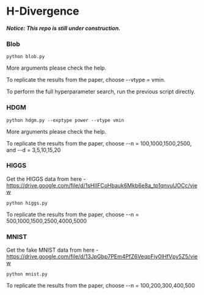 # H-Divergence

***Notice: This repo is still under construction.***

### Blob

```
python blob.py
```
More arguments please check the help.

To replicate the results from the paper, choose --vtype = vmin.

To perform the full hyperparameter search, run the previous script directly.

### HDGM

```
python hdgm.py --exptype power --vtype vmin
```
More arguments please check the help.

To replicate the results from the paper, choose --n = 100,1000,1500,2500, and --d = 3,5,10,15,20

### HIGGS

Get the HIGGS data from here - https://drive.google.com/file/d/1sHIIFCoHbauk6Mkb6e8a_tp1qnvuUOCc/view
```
python higgs.py
```
To replicate the results from the paper, choose --n = 500,1000,1500,2500,4000,5000

### MNIST

Get the fake MNIST data from here - https://drive.google.com/file/d/13JpGbp7PEm4PfZ6VeqpFiy0lHfVpy5Z5/view
```
python mnist.py
```
To replicate the results from the paper, choose --n = 100,200,300,400,500
